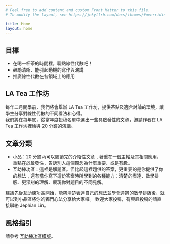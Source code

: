 ```yaml
---
# Feel free to add content and custom Front Matter to this file.
# To modify the layout, see https://jekyllrb.com/docs/themes/#overriding-theme-defaults

title: Home
layout: home
---
```


## 目標

- 在喝一杯茶的時間裡，聊點線性代數吧！
- 鼓勵清晰、能引起動機的寫作與演講
- 推廣線性代數在各領域上的應用

## LA Tea 工作坊

每年二月開學前，我們將會舉辦 LA Tea 工作坊，提供茶點及適合討論的環境，讓學生分享對線性代數的不同看法和心得。  
我們將在每年底，從當年度投稿名單中選出一些具啟發性的文章，邀請作者在 LA Tea 工作坊裡給與 20 分鐘的演講。  

## 文章分類

- 小品：20 分鐘內可以閱讀完的介紹性文章﹐著重在一個主軸及其相關應用，重點在於啟發性，告訴別人這個觀念為什麼重要、或是有趣。
- 互助練功區：這裡是解題區。但比起這裡題供的答案，更重要的是你提供了你的想法﹐還有當你寫下這份答案時所學到的各種能力：清楚的表達、數學排版、更深刻的理解、展現你對題目的不同見解。

建議先從互助練功區開始，能夠清楚表達自己的想法並學會適當的數學排版後，就可以到小品區將你的獨門心法分享給大家囉。
歡迎大家投稿，有興趣投稿的請直接聯絡 Jephian Lin。

## 風格指引

請參考 [互助練功區模版](https://hackmd.io/rT95TJNjRRy9gIE-b3K5gg?both)。
